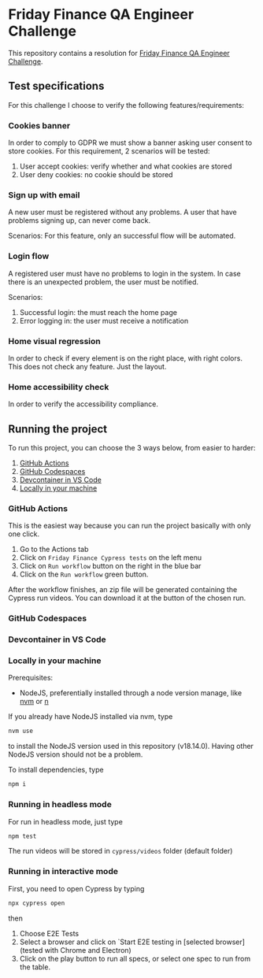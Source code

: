 # Friday Finance QA Engineer Challenge

This repository contains a resolution for [Friday Finance QA Engineer Challenge](https://github.com/fridayfinance/challenges/tree/main/qa).

## Test specifications

For this challenge I choose to verify the following features/requirements:

### Cookies banner

In order to comply to GDPR we must show a banner asking user consent to store cookies. For this requirement, 2 scenarios will be tested:

1. User accept cookies: verify whether and what cookies are stored
1. User deny cookies: no cookie should be stored

### Sign up with email

A new user must be registered without any problems. A user that have problems signing up, can never come back.

Scenarios:
For this feature, only an successful flow will be automated.

### Login flow

A registered user must have no problems to login in the system. In case there is an unexpected problem, the user must be notified.

Scenarios:

1. Successful login: the must reach the home page
1. Error logging in: the user must receive a notification

### Home visual regression

In order to check if every element is on the right place, with right colors. This does not check any feature. Just the layout.

### Home accessibility check

In order to verify the accessibility compliance.

## Running the project

To run this project, you can choose the 3 ways below, from easier to harder:

1. [GitHub Actions](#github-actions)
1. [GitHub Codespaces](#github-codespaces)
1. [Devcontainer in VS Code](#devcontainer-in-vs-code)
1. [Locally in your machine](#locally-in-your-machine)

### GitHub Actions

This is the easiest way because you can run the project basically with only one click.

1. Go to the Actions tab
1. Click on `Friday Finance Cypress tests` on the left menu
1. Click on `Run workflow` button on the right in the blue bar
1. Click on the `Run workflow` green button.

After the workflow finishes, an zip file will be generated containing the Cypress run videos. You can download it at the button of the chosen run.

### GitHub Codespaces

### Devcontainer in VS Code

### Locally in your machine

Prerequisites:

- NodeJS, preferentially installed through a node version manage, like [nvm](https://github.com/nvm-sh/nvm) or [n](https://github.com/tj/n)

If you already have NodeJS installed via nvm, type

```sh
nvm use
```

to install the NodeJS version used in this repository (v18.14.0). Having other NodeJS version should not be a problem.

To install dependencies, type

```sh
npm i
```

### Running in headless mode

For run in headless mode, just type

```sh
npm test
```

The run videos will be stored in `cypress/videos` folder (default folder)

### Running in interactive mode

First, you need to open Cypress by typing

```sh
npx cypress open
```

then

1. Choose E2E Tests
1. Select a browser and click on `Start E2E testing in [selected browser] (tested with Chrome and Electron)
1. Click on the play button to run all specs, or select one spec to run from the table.
